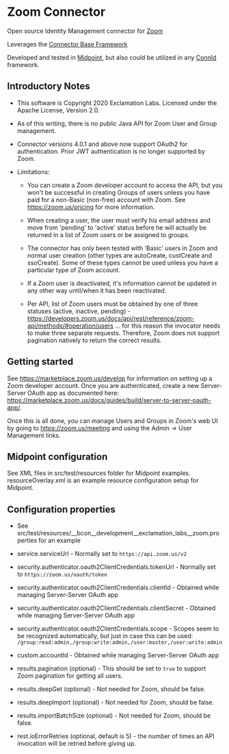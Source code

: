 # Zoom Connector

Open source Identity Management connector for [Zoom](https://zoom.us)

Leverages the [Connector Base Framework](https://github.com/ExclamationLabs/connector-base)

Developed and tested in [Midpoint](https://evolveum.com/midpoint/), but also could be utilized in any [ConnId](https://connid.tirasa.net/) framework. 

## Introductory Notes

- This software is Copyright 2020 Exclamation Labs.  Licensed under the Apache License, Version 2.0.

- As of this writing, there is no public Java API for Zoom User and Group management.

- Connector versions 4.0.1 and above now support OAuth2 for authentication.  Prior JWT authentication is no longer supported by Zoom.

- Limitations:
 
    - You can create a Zoom developer account to access the API, but you won't be successful
    in creating Groups of users unless you have paid for a non-Basic (non-free)
     account with Zoom.  See <https://zoom.us/pricing> for more information.     

    - When creating a user, the user must verify his email address and move from 'pending' to 'active'
 status before he will actually be returned in a list of Zoom users or be assigned to groups.
 
    - The connector has only been tested with 'Basic' users in Zoom and normal user
    creation (other types are autoCreate, custCreate and ssoCreate).  Some of these
    types cannot be used unless you have a particular type of Zoom account.

    - If a Zoom user is deactivated, it's information cannot be updated in any other way until/when 
  it has been reactivated.
  
    - Per API, list of Zoom users must be obtained by one of three statuses (active, inactive, pending) - 
  https://developers.zoom.us/docs/api/rest/reference/zoom-api/methods/#operation/users ... for this reason
  the invocator needs to make three separate requests.  Therefore, Zoom does not support pagination natively
  to return the correct results.

## Getting started
See <https://marketplace.zoom.us/develop> for information on setting up a Zoom developer
 account. Once you are authenticated, create a new Server-Server OAuth app
as documented here: <https://marketplace.zoom.us/docs/guides/build/server-to-server-oauth-app/>.

Once this is all done, you can manage Users and Groups in Zoom's web UI by going to
<https://zoom.us/meeting> and using the Admin -> User Management links.

## Midpoint configuration

See XML files in src/test/resources folder for Midpoint examples.  resourceOverlay.xml is an example
resource configuration setup for Midpoint.

## Configuration properties 

- See src/test/resources/__bcon__development__exclamation_labs__zoom.properties for an example

- service.serviceUrl - Normally set to `https://api.zoom.us/v2`

- security.authenticator.oauth2ClientCredentials.tokenUrl - Normally set to `https://zoom.us/oauth/token`
 
- security.authenticator.oauth2ClientCredentials.clientId - Obtained while managing Server-Server OAuth app

- security.authenticator.oauth2ClientCredentials.clientSecret - Obtained while managing Server-Server OAuth app

- security.authenticator.oauth2ClientCredentials.scope - Scopes seem to be recognized automatically, 
but just in case this can be used: `/group:read:admin,/group:write:admin,/user:master,/user:write:admin`

- custom.accountId - Obtained while managing Server-Server OAuth app
 
- results.pagination (optional) - This should be set to `true` to support Zoom pagination for getting all users.

- results.deepGet (optional) - Not needed for Zoom, should be false.

- results.deepImport (optional) - Not needed for Zoom, should be false.

- results.importBatchSize (optional) - Not needed for Zoom, should be false.

- rest.ioErrorRetries (optional, default is 5) - the number of times an API invocation will be retried before giving up.


